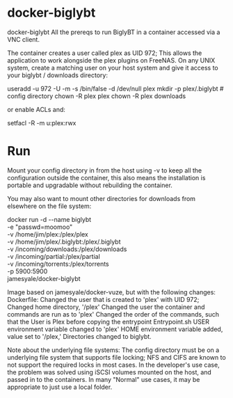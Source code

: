 # docker-biglybt

docker-biglybt
All the prereqs to run BiglyBT in a container accessed via a VNC client. 

The container creates a user called plex as UID 972; This allows the application to work alongside the plex plugins on FreeNAS.
On any UNIX system, create a matching user on your host system and give it access to your biglybt / downloads directory:

useradd -u 972 -U -m -s /bin/false -d /dev/null plex
mkdir -p plex/.biglybt # config directory
chown -R plex plex
chown -R plex downloads

or enable ACLs and:

setfacl -R -m u:plex:rwx

# Run

Mount your config directory in from the host using -v to keep all the configuration outside the container, this also means the installation is portable and upgradable without rebuilding the container.

You may also want to mount other directories for downloads from elsewhere on the file system:

docker run -d --name biglybt \
-e "passwd=moomoo" \
-v /home/jim/plex:/plex/plex \
-v /home/jim/plex/.biglybt:/plex/.biglybt \
-v /incoming/downloads:/plex/downloads \
-v /incoming/partial:/plex/partial \
-v /incoming/torrents:/plex/torrents \
-p 5900:5900 \
jamesyale/docker-biglybt

Image based on jamesyale/docker-vuze, but with the following changes:
  Dockerfile:
    Changed the user that is created to 'plex' with UID 972; Changed home directory, '/plex'
    Changed the user the container and commands are run as to 'plex'
    Changed the order of the commands, such that the User is Plex before copying the entrypoint
  Entrypoint.sh
    USER environment variable changed to 'plex'
    HOME environment variable added, value set to '/plex,'
    Directories changed to biglybt.
    
Note about the underlying file systems: 
  The config directory must be on a underlying file system that supports file locking; NFS and CIFS are known to not support the required locks in most cases. 
  In the developer's use case, the problem was solved using iSCSI volumes mounted on the host, and passed in to the containers. 
  In many "Normal" use cases, it may be appropriate to just use a local folder.

